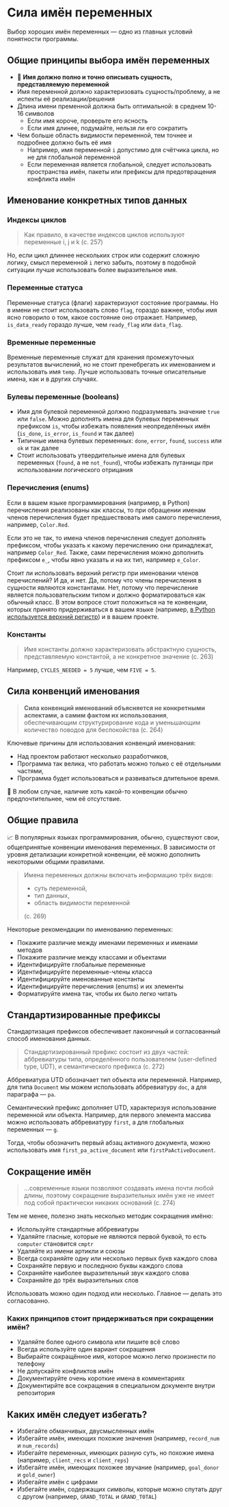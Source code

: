 # Сила имён переменных

Выбор хороших имён переменных — одно из главных условий понятности программы.

## Общие принципы выбора имён переменных

- 💊 **Имя должно полно и точно описывать сущность, представляемую переменной**
- Имя переменной должно характеризовать сущность/проблему, а не испекты её реализации/решения
- Длина имени пременной должна быть оптимальной: в среднем 10-16 символов
  - Если имя короче, проверьте его ясность
  - Если имя длинее, подумайте, нельзя ли его сократить
- Чем больше область видимости переменной, тем точнее и подробнее должно быть её имя
  - Например, имя переменной `i` допустимо для счётчика цикла, но не для глобальной переменной
  - Если переменная является глобальной, следует использовать пространства имён, пакеты или префиксы для предотвращения конфликта имён

## Именование конкретных типов данных

### Индексы циклов

> Как правило, в качестве индексов циклов используют переменные i, j и k (с. 257)

Но, если цикл длиннее нескольких строк или содержит сложную логику, смысл переменной `i` легко забыть, поэтому в подобной ситуации лучше использовать более выразительное имя.

### Переменные статуса

Переменные статуса (флаги) характеризуют состояние программы. Но в имени не стоит использовать слово `flag`, гораздо важнее, чтобы имя ясно говорило о том, какое состояние оно отражает. Например, `is_data_ready` гораздо лучше, чем `ready_flag` или `data_flag`.

### Временные переменные

Временные переменные служат для хранения промежуточных результатов вычислений, но не стоит пренебрегать их именованием и использовать имя `temp`. Лучше использовать точные описательные имена, как и в других случаях.

### Булевы переменные (booleans)

- Имя для булевой переменной должно подразумевать значение `true` или `false`. Можно дополнять имена для булевых переменных префиксом `is`, чтобы избежать появления неопределённых имён (`is_done`, `is_error`, `is_found` и так далее)
- Типичные имена булевых переменных: `done`, `error`, `found`, `success` или `ok` и так далее
- Стоит использовать утвердительные имена для булевых переменных (`found`, а не `not_found`), чтобы избежать путаницы при использовании логического отрицания

### Перечисления (enums)

Если в вашем языке программирования (например, в Python) перечисления реализованы как классы, то при обращении именам членов перечисления будет предшествовать имя самого перечисления, например, `Color.Red`.

Если это не так, то имена членов перечисления следует дополнять префиксом, чтобы указать к какому перечислению они принадлежат, например `Color_Red`. Также, сами перечисления можно дополнить префиксом `e_`, чтобы явно указать и на их тип, например `e_Color`.

Стоит ли использовать верхний регистр при именовании членов перечислений? И да, и нет. Да, потому что члены перечисления в сущности являются константами. Нет, потому что перечисление является пользовательским типом и должно форматироваться как обычный класс. В этом вопросе стоит положиться на те конвенции, которых принято придерживаться в вашем языке (например, [в Python используется верхний регистр](https://docs.python.org/3/library/enum.html#creating-an-enum)) и в вашем проекте.

### Константы

> Имя константы должно характеризовать абстрактную сущность, представляемую константой, а не конкретное значение (с. 263)

Например, `CYCLES_NEEDED = 5` лучше, чем `FIVE = 5`.

## Сила конвенций именования

> **Сила конвенций именований объясняется не конкретными аспектами, а самим фактом их использования**, обеспечивающим структурирование кода и уменьшающим количество поводов для беспокойства (с. 264)

Ключевые причины для использования конвенций именования:

- Над проектом работают несколько разработчиков,
- Программа так велика, что работать можно только с её отдельными частями,
- Программа будет использоваться и развиваться длительное время.

📝 В любом случае, наличие хоть какой-то конвенции обычно предпочтительнее, чем её отсутствие.

## Общие правила

📈 В популярных языках программирования, обычно, существуют свои, общепринятые конвенции именования переменных. В зависимости от уровня детализации конкретной конвенции, её можно дополнить некоторыми общими правилами.

> Имена переменных должны включать информацию трёх видов:
>
> - суть переменной,
> - тип данных,
> - область видимости переменной
>
> (с. 269)

Некоторые рекомендации по именованию переменных:

- Покажите различие между именами переменных и именами методов
- Покажите различие между классами и объектами
- Идентифицируйте глобальные переменные
- Идентифицируйте переменные-члены класса
- Идентифицируйте именованные константы
- Идентифицируйте перечисления (enums) и их элементы
- Форматируйте имена так, чтобы их было легко читать

## Стандартизированные префиксы

Стандартизация префиксов обеспечивает лаконичный и согласованный способ именования данных.

> Стандартизированный префикс состоит из двух частей: аббревиатуры типа, определённого пользователем (user-defined type, UDT), и семантического префикса (с. 272)

Аббревиатура UTD обозначает тип объекта или переменной. Например, для типа `Document` мы можем использовать аббревиатуру `doc`, а для параграфа — `pa`.

Семантический префикс дополняет UTD, характеризуя использование переменной или объекта. Например, для первого элемента массива можно использовать аббревиатуру `first`, а для глобальных переменных — `g`.

Тогда, чтобы обозначить первый абзац активного документа, можно использовать имя `first_pa_active_document` или `firstPaActiveDocument`.

## Сокращение имён

> ...современные языки позволяют создавать имена почти любой длины, поэтому сокращение выразительных имён уже не имеет под собой практически никаких оснований (с. 274)

Тем не менее, полезно знать несколько методик сокращения имёню:

- Используйте стандартные аббревиатуры
- Удаляйте гласные, которые не являются первой буквой, то есть `computer` становится `cmptr`
- Удаляйте из имени артикли и союзы
- Всегда сохраняйте одну или несколько первых букв каждого слова
- Сохраняйте первую и последнюю буквы каждого слова
- Сохраняйте наиболее выразительный звук каждого слова
- Сохраняйте до трёх выразительных слов

Использовать можно один подход или несколько. Главное — делать это согласованно.

### Каких принципов стоит придерживаться при сокращении имён?

- Удаляйте более одного символа или пишите всё слово
- Всегда используйте один вариант сокращения
- Выбирайте сокращённое имя, которое можно легко произнести по телефону
- Не допускайте конфликтов имён
- Документируйте очень короткие имена в комментариях
- Документирйте все сокращения в специальном документе внутри репозитория

## Каких имён следует избегать?

- Избегайте обманчивых, двусмысленных имён
- Избегайте имён, имеющих похожие значения (например, `record_num` и `num_records`)
- Избегайте переменных, имеющих разную суть, но похожие имена (например, `client_recs` и `client_reps`)
- Избегайте имён, имеющих похожее звучание (например, `goal_donor` и `gold_owner`)
- Избегайте имён с цифрами
- Избегайте имён, содержащих символы, которые можно спутать друг с другом (например, `GRAND_TOTAL` и `GRAND_T0TAL`)
